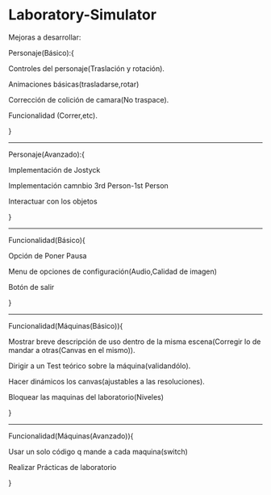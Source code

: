 # Laboratory-Simulator

Mejoras a desarrollar:

 Personaje(Básico):{
 
 Controles del personaje(Traslación y rotación).
 
 Animaciones básicas(trasladarse,rotar)
  
 Corrección de colición de camara(No traspace).
  
 Funcionalidad (Correr,etc). 
 
 }
 
***************************************************************************************
 
 Personaje(Avanzado):{
 
 Implementación de Jostyck
 
 Implementación camnbio 3rd Person-1st Person
 
 Interactuar con los objetos
 
 }
 
 
***************************************************************************************

Funcionalidad(Básico){

Opción de Poner Pausa

Menu de opciones de configuración(Audio,Calidad de imagen)

Botón de salir

}

***************************************************************************************

Funcionalidad(Máquinas(Básico)){

Mostrar breve descripción de uso dentro de la misma escena(Corregir lo de mandar a otras(Canvas en el mismo)).

Dirigir a un Test teórico sobre la máquina(validandólo).

Hacer dinámicos los canvas(ajustables a las resoluciones).

Bloquear las maquinas del laboratorio(Niveles)

}

***************************************************************************************

Funcionalidad(Máquinas(Avanzado)){

Usar un solo código q mande a cada maquina(switch) 

Realizar Prácticas de laboratorio


}





